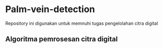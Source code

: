 # Palm-vein-detection

Repository ini digunakan untuk memnuhi tugas pengelolahan citra digital

## Algoritma pemrosesan citra digital
